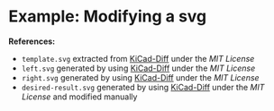 # Example: Modifying a svg

__References:__
- `template.svg` extracted from [KiCad-Diff](https://github.com/Gasman2014/KiCad-Diff) under the _MIT License_
- `left.svg` generated by using [KiCad-Diff](https://github.com/Gasman2014/KiCad-Diff) under the _MIT License_
- `right.svg` generated by using [KiCad-Diff](https://github.com/Gasman2014/KiCad-Diff) under the _MIT License_
- `desired-result.svg` generated by using [KiCad-Diff](https://github.com/Gasman2014/KiCad-Diff) under the _MIT License_ and modified manually